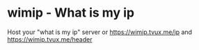 # wimip - What is my ip

Host your "what is my ip" server  or https://wimip.tvux.me/ip and https://wimip.tvux.me/header
